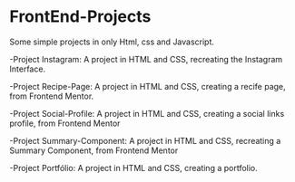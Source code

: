 # FrontEnd-Projects
Some simple projects in only Html, css and Javascript.

-Project Instagram: A project in HTML and CSS, recreating the Instagram Interface.

-Project Recipe-Page: A project in HTML and CSS, creating a recife page, from Frontend Mentor.

-Project Social-Profile: A project in HTML and CSS, creating a social links profile, from Frontend Mentor

-Project Summary-Component: A project in HTML and CSS, recreating a Summary Component, from Frontend Mentor

-Project Portfólio: A project in HTML and CSS, creating a portfolio.

